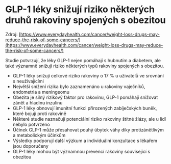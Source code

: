 # GLP-1 léky snižují riziko některých druhů rakoviny spojených s obezitou

Zdroj: [https://www.everydayhealth.com/cancer/weight-loss-drugs-may-reduce-the-risk-of-some-cancers/](https://www.everydayhealth.com/cancer/weight-loss-drugs-may-reduce-the-risk-of-some-cancers/)

Studie potvrzují, že léky GLP-1 nejen pomáhají s hubnutím a diabetem, ale také významně snižují riziko některých typů rakoviny spojených s obezitou.

- GLP-1 léky snižují celkové riziko rakoviny o 17 % u uživatelů ve srovnání s neužívajícími
- Největší snížení rizika bylo zaznamenáno u rakoviny vaječníků, endometria a meningeomu
- Obezita je silný rizikový faktor pro rakovinu, GLP-1 pomáhají snižovat zánět a hladinu inzulínu
- GLP-1 léky obnovují imunitní funkci přirozených zabíječských buněk, které bojují proti rakovině
- Některé studie naznačují potenciální riziko rakoviny štítné žlázy, ale u lidí nebylo potvrzeno
- Účinek GLP-1 může přesahovat pouhý úbytek váhy díky protizánětlivým a metabolickým účinkům
- Výsledky podporují další výzkum a individuální konzultace s lékařem jsou doporučeny
- GLP-1 léky mohou být významnou prevencí rakoviny související s obezitou
